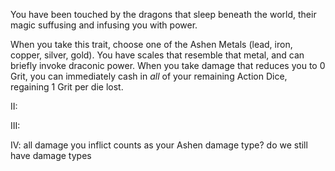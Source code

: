 You have been touched by the dragons that sleep beneath the world, their magic suffusing and infusing you with power.

When you take this trait, choose one of the Ashen Metals (lead, iron, copper, silver, gold). You have scales that resemble that metal, and can briefly invoke draconic power. When you take damage that reduces you to 0 Grit, you can immediately cash in _all_ of your remaining Action Dice, regaining 1 Grit per die lost.

II:

III:

IV: all damage you inflict counts as your Ashen damage type? do we still have damage types
